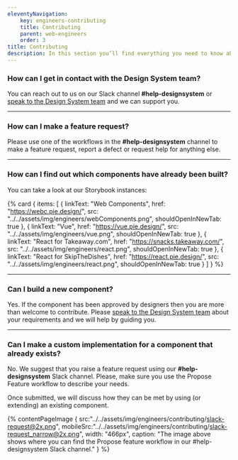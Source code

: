 ```yaml
---
eleventyNavigation:
    key: engineers-contributing
    title: Contributing
    parent: web-engineers
    order: 3
title: Contributing
description: In this section you’ll find everything you need to know about contributing to our design system and how you can help us.
---
```


### How can I get in contact with the Design System team?

You can reach out to us on our Slack channel **#help-designsystem** or [speak to the Design System team](/support/contact-us) and we can support you.

---

### How can I make a feature request?

Please use one of the workflows in the **#help-designsystem** channel to make a feature request, report a defect or request help for anything else.

---

### How can I find out which components have already been built?

You can take a look at our Storybook instances:

{% card {
  items: [
        {
          linkText: "Web Components",
          href: "https://webc.pie.design/",
          src: "../../assets/img/engineers/webComponents.png",
          shouldOpenInNewTab: true
        },
        {
          linkText: "Vue",
          href: "https://vue.pie.design/",
          src: "../../assets/img/engineers/vue.png",
          shouldOpenInNewTab: true
        },
        {
          linkText: "React for Takeaway.com",
          href: "https://snacks.takeaway.com/",
          src: "../../assets/img/engineers/react.png",
          shouldOpenInNewTab: true
        },
        {
          linkText: "React for SkipTheDishes",
          href: "https://react.pie.design/",
          src: "../../assets/img/engineers/react.png",
          shouldOpenInNewTab: true
        }
    ]
} %}

---

### Can I build a new component?

Yes. If the component has been approved by designers then you are more than welcome to contribute. Please [speak to the Design System team](/support/contact-us) about your requirements and we will help by guiding you.

---

### Can I make a custom implementation for a component that already exists?

No. We suggest that you raise a feature request using our **#help-designsystem** Slack channel. Please, make sure you use the Propose Feature workflow to describe your needs.

Once submitted, we will discuss how they can be met by using (or extending) an existing component.

{% contentPageImage {
src:"../../assets/img/engineers/contributing/slack-request@2x.png",
mobileSrc:"../../assets/img/engineers/contributing/slack-request_narrow@2x.png",
width: "466px",
caption: "The image above shows where you can find the Propose feature workflow in our #help-designsystem Slack channel."
} %}
